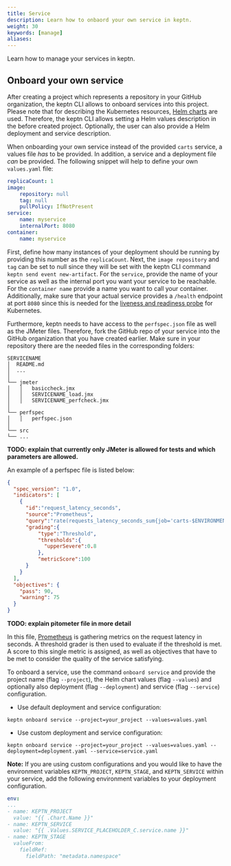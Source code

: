 ```yaml
---
title: Service
description: Learn how to onbaord your own service in keptn.
weight: 30
keywords: [manage]
aliases:
---
```


Learn how to manage your services in keptn.

## Onboard your own service

After creating a project which represents a repository in your GitHub organization, the keptn CLI allows to onboard services into this project. Please note that for describing the Kubernetes resources, [Helm charts](https://helm.sh/) are used. Therefore, the keptn CLI allows setting a Helm values description in the before created project. Optionally, the user can also provide a Helm deployment and service description.

When onboarding your own service instead of the provided `carts` service, a values file _has_ to be provided. In addition, a service and a deployment file _can_ be provided.
The following snippet will help to define your own `values.yaml` file:

```yaml
replicaCount: 1
image:
    repository: null
    tag: null
    pullPolicy: IfNotPresent
service:
    name: myservice 
    internalPort: 8080
container:
    name: myservice
```

First, define how many instances of your deployment should be running by providing this number as the `replicaCount`. Next, the `image repository` and `tag` can be set to null since they will be set with the keptn CLI command `keptn send event new-artifact`. For the `service`, provide the name of your service as well as the internal port you want your service to be reachable. For the `container name` provide a name you want to call your container. Additionally, make sure that your actual service provides a `/health` endpoint at port `8080` since this is needed for the [liveness and readiness probe](https://kubernetes.io/docs/tasks/configure-pod-container/configure-liveness-readiness-probes/) for Kubernetes.

Furthermore, keptn needs to have access to the `perfspec.json` file as well as the JMeter files. Therefore, fork the GitHub repo of your service into the GitHub organization that you have created earlier.
Make sure in your repository there are the needed files in the corresponding folders:

```
SERVICENAME
│  README.md
│  ...    
│
└── jmeter
│   │   basiccheck.jmx
│   │   SERVICENAME_load.jmx
│   │   SERVICENAME_perfcheck.jmx
│   
└── perfspec
│   │   perfspec.json
│
└── src
└── ...
```


**TODO: explain that currently only JMeter is allowed for tests and which parameters are allowed.**


An example of a perfspec file is listed below:

```json
{
  "spec_version": "1.0",
  "indicators": [
    {
      "id":"request_latency_seconds",
      "source":"Prometheus",
      "query":"rate(requests_latency_seconds_sum{job='carts-$ENVIRONMENT'}[$DURATION_MINUTESm])/rate(requests_latency_seconds_count{job='carts-$ENVIRONMENT'}[$DURATION_MINUTESm])",
      "grading":{
          "type":"Threshold",
          "thresholds":{
            "upperSevere":0.8
          },
          "metricScore":100
      }
    }
  ],
  "objectives": {
    "pass": 90,
    "warning": 75
  }
}
```

**TODO: explain pitometer file in more detail**

In this file, [Prometheus](https://prometheus.io) is gathering metrics on the request latency in seconds. A threshold grader is then used to evaluate if the threshold is met. A score to this single metric is assigned, as well as objectives that have to be met to consider the quality of the service satisfying.

To onboard a service, use the command `onboard service` and provide the project name (flag `--project`), the Helm chart values (flag `--values`) and optionally also deployment (flag `--deployment`) and service (flag `--service`) configuration.

- Use default deployment and service configuration:

```console
keptn onboard service --project=your_project --values=values.yaml
```

- Use custom deployment and service configuration:
  
```console
keptn onboard service --project=your_project --values=values.yaml --deployment=deployment.yaml --service=service.yaml
```

**Note:** If you are using custom configurations and you would like to have the environment variables `KEPTN_PROJECT`, `KEPTN_STAGE`, and `KEPTN_SERVICE` within your service, add the following environment variables to your deployment configuration.

  ```yaml
  env:
  ...
  - name: KEPTN_PROJECT
    value: "{{ .Chart.Name }}"
  - name: KEPTN_SERVICE
    value: "{{ .Values.SERVICE_PLACEHOLDER_C.service.name }}"
  - name: KEPTN_STAGE
    valueFrom:
      fieldRef:
        fieldPath: "metadata.namespace"
  ```

